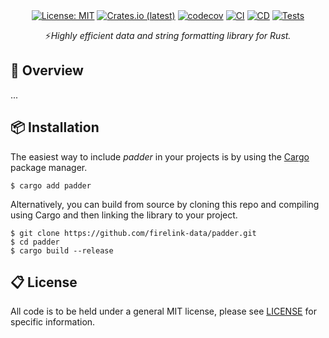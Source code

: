 <div align="center">
<br/>
<div align="left">
<br/>
</div>

[![License: MIT](https://img.shields.io/badge/License-MIT-yellow.svg)](https://opensource.org/licenses/MIT)
[![Crates.io (latest)](https://img.shields.io/crates/v/padder)](https://crates.io/crates/padder)
[![codecov](https://codecov.io/gh/firelink-data/padder/graph/badge.svg?token=64QB0J4QMV)](https://codecov.io/gh/firelink-data/padder)
[![CI](https://github.com/firelink-data/padder/actions/workflows/ci.yml/badge.svg)](https://github.com/firelink-data/padder/actions/workflows/ci.yml)
[![CD](https://github.com/firelink-data/padder/actions/workflows/cd.yml/badge.svg)](https://github.com/firelink-data/padder/actions/workflows/cd.yml)
[![Tests](https://github.com/firelink-data/padder/actions/workflows/tests.yml/badge.svg)](https://github.com/firelink-data/padder/actions/workflows/tests.yml)

⚡️*Highly efficient data and string formatting library for Rust.*

</div>

## 🔎 Overview

...

## 📦 Installation

The easiest way to include *padder* in your projects is by using the [Cargo](https://crates.io/) package manager.
```
$ cargo add padder
```

Alternatively, you can build from source by cloning this repo and compiling using Cargo and then linking the library to your project.
```
$ git clone https://github.com/firelink-data/padder.git
$ cd padder
$ cargo build --release
```

## 📋 License
All code is to be held under a general MIT license, please see [LICENSE](https://github.com/firelink-data/padder/blob/main/LICENSE) for specific information.
